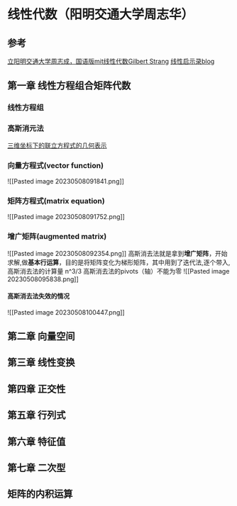 # 线性代数（阳明交通大学周志华）
## 参考
[立阳明交通大学周志成，国语版mit线性代数Gilbert Strang](https://www.bilibili.com/video/BV1c14y177A6/?spm_id_from=333.788&vd_source=b92112731015c20054034d26c9ad8a67)
[线性启示录blog](https://ccjou.wordpress.com/2013/02/20/%E9%AB%98%E6%96%AF%E6%B6%88%E5%8E%BB%E6%B3%95/)

## 第一章 线性方程组合矩阵代数 
### 线性方程组
### 高斯消元法
   [三维坐标下的联立方程式的几何表示](https://www.bilibili.com/video/BV1c14y177A6?t=281.2)
###  向量方程式(vector function)
   ![[Pasted image 20230508091841.png]]
###  矩阵方程式(matrix equation)
   ![[Pasted image 20230508091752.png]]
### 增广矩阵(augmented matrix)
   ![[Pasted image 20230508092354.png]]
高斯消去法就是拿到**增广矩阵**，开始求解,做**基本行运算**，目的是将矩阵变化为梯形矩阵，其中用到了迭代法,逐个带入,
高斯消去法的计算量 n^3/3
高斯消去法的pivots（轴）不能为零
![[Pasted image 20230508095838.png]]
#### 高斯消去法失效的情况

![[Pasted image 20230508100447.png]]
## 第二章 向量空间
## 第三章 线性变换
## 第四章 正交性
## 第五章 行列式
## 第六章 特征值
## 第七章 二次型
## 矩阵的内积运算
